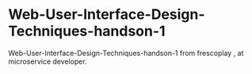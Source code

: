 # Web-User-Interface-Design-Techniques-handson-1
Web-User-Interface-Design-Techniques-handson-1 from frescoplay , at microservice developer.
